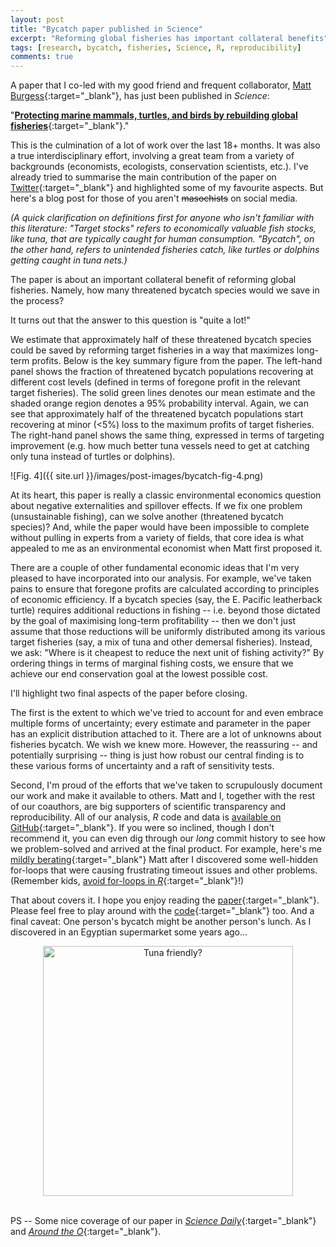 ```yaml
---
layout: post
title: "Bycatch paper published in Science"
excerpt: "Reforming global fisheries has important collateral benefits"
tags: [research, bycatch, fisheries, Science, R, reproducibility]
comments: true
---
```


A paper that I co-led with my good friend and frequent collaborator, [Matt Burgess](https://twitter.com/matthewgburgess){:target="_blank"}, has just been published in *Science*:

"[**Protecting marine mammals, turtles, and birds by rebuilding global fisheries**](http://dx.doi.org/10.1126/science.aao4248){:target="_blank"}."

This is the culmination of a lot of work over the last 18+ months. It was also a true interdisciplinary effort, involving a great team from a variety of backgrounds (economists, ecologists, conservation scientists, etc.). I've already tried to summarise the main contribution of the paper on [Twitter](https://twitter.com/grant_mcdermott/status/974388061457997825){:target="_blank"} and highlighted some of my favourite aspects. But here's a blog post for those of you aren't <strike>masochists</strike> on social media.

*(A quick clarification on definitions first for anyone who isn't familiar with this literature: "Target stocks" refers to economically valuable fish stocks, like tuna, that are typically caught for human consumption. "Bycatch", on the other hand, refers to unintended fisheries catch, like turtles or dolphins getting caught in tuna nets.)*

The paper is about an important collateral benefit of reforming global fisheries. Namely, how many threatened bycatch species would we save in the process?

It turns out that the answer to this question is "quite a lot!"

We estimate that approximately half of these threatened bycatch species could be saved by reforming target fisheries in a way that maximizes long-term profits. Below is the key summary figure from the paper. The left-hand panel shows the fraction of threatened bycatch populations recovering at different cost levels (defined in terms of foregone profit in the relevant target fisheries). The solid green lines denotes our mean estimate and the shaded orange region denotes a 95% probability interval. Again, we can see that approximately half of the threatened bycatch populations start recovering at minor (&lt;5%) loss to the maximum profits of target fisheries. The right-hand panel shows the same thing, expressed in terms of targeting improvement (e.g. how much better tuna vessels need to get at catching only tuna instead of turtles or dolphins).

![Fig. 4]({{ site.url }}/images/post-images/bycatch-fig-4.png)

At its heart, this paper is really a classic environmental economics question about negative externalities and spillover effects. If we fix one problem (unsustainable fishing), can we solve another (threatened bycatch species)? And, while the paper would have been impossible to complete without pulling in experts from a variety of fields, that core idea is what appealed to me as an environmental economist when Matt first proposed it.

There are a couple of other fundamental economic ideas that I'm very pleased to have incorporated into our analysis. For example, we've taken pains to ensure that foregone profits are calculated according to principles of economic efficiency. If a bycatch species (say, the E. Pacific leatherback turtle) requires additional reductions in fishing -- i.e. beyond those dictated by the goal of maximising long-term profitability -- then we don't just assume that those reductions will be uniformly distributed among its various target fisheries (say, a mix of tuna and other demersal fisheries). Instead, we ask: "Where is it cheapest to reduce the next unit of fishing activity?" By ordering things in terms of marginal fishing costs, we ensure that we achieve our end conservation goal at the lowest possible cost.

I'll highlight two final aspects of the paper before closing.

The first is the extent to which we've tried to account for and even embrace multiple forms of uncertainty; every estimate and parameter in the paper has an explicit distribution attached to it. There are a lot of unknowns about fisheries bycatch. We wish we knew more. However, the reassuring -- and potentially surprising -- thing is just how robust our central finding is to these various forms of uncertainty and a raft of sensitivity tests.

Second, I'm proud of the efforts that we've taken to scrupulously document our work and make it available to others. Matt and I, together with the rest of our coauthors, are big supporters of scientific transparency and reproducibility. All of our analysis, *R* code and data is [available on GitHub](https://github.com/grantmcdermott/bycatch){:target="_blank"}. If you were so inclined, though I don't recommend it, you can even dig through our *long* commit history to see how we problem-solved and arrived at the final product. For example, here's me [mildly berating](https://github.com/grantmcdermott/bycatch/commit/18dbed157f0762bf4b44dfee437d6f319561c160){:target="_blank"} Matt after I discovered some well-hidden for-loops that were causing frustrating timeout issues and other problems. (Remember kids, [avoid for-loops in *R*](http://adv-r.had.co.nz/Functionals.html){:target="_blank"}!)

That about covers it. I hope you enjoy reading the [paper](http://dx.doi.org/10.1126/science.aao4248){:target="_blank"}. Please feel free to play around with the [code](https://github.com/grantmcdermott/bycatch){:target="_blank"} too. And a final caveat: One person's bycatch might be another person's lunch. As I discovered in an Egyptian supermarket some years ago...

<center>
 <img src="{{ site.url }}/images/post-images/dolphin.png" title="Tuna friendly?" style="width:400px" class="center">
</center>
<br>

PS -- Some nice coverage of our paper in [*Science Daily*](https://www.sciencedaily.com/releases/2018/03/180315155449.htm){:target="_blank"} and [*Around the O*](https://around.uoregon.edu/content/changes-ocean-fishing-could-save-some-species-extinction){:target="_blank"}.
